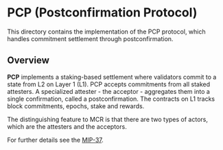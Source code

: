 # PCP (Postconfirmation Protocol)

This directory contains the implementation of the PCP protocol, which handles commitment settlement through postconfirmation.

## Overview

**PCP** implements a staking-based settlement where validators commit to a state from L2 on Layer 1 (L1). PCP accepts commitments from all staked attesters. A specialized attester - the acceptor - aggregates them into a single confirmation, called a postconfirmation. The contracts on L1 tracks block commitments, epochs, stake and rewards.

The distinguishing feature to MCR is that there are two types of actors, which are the attesters and the acceptors.

For further details see the [MIP-37](https://github.com/movementlabsxyz/MIP/blob/main/MIP/mip-37).
